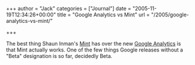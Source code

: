 +++
author = "Jack"
categories = ["Journal"]
date = "2005-11-19T12:34:26+00:00"
title = "Google Analytics vs Mint"
url = "/2005/google-analytics-vs-mint/"

+++

The best thing Shaun Inman's [Mint][1] has over the new [Google Analytics][2] is that Mint actually works. One of the few things Google releases without a "Beta" designation is so far, decidedly Beta.

 [1]: http://www.haveamint.com
 [2]: http://www.google.com/analytics